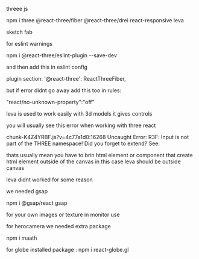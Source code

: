 threee js

npm i three @react-three/fiber @react-three/drei react-responsive leva


sketch fab

for eslint warnings 

npm i @react-three/eslint-plugin --save-dev

and then add this in eslint config

plugin section: 
 '@react-three': ReactThreeFiber,

 but if error didnt go away add this too
 in rules: 

 "react/no-unknown-property":"off"

 leva is used to work easily with 3d models it gives controls 

 you will usually see this error when working with three react

 chunk-K4Z4YRBF.js?v=4c77a1d0:16268 Uncaught Error: R3F: Input is not part of the THREE namespace! Did you forget to extend? See: 

 thats usually mean you have to brin html element or component that create html element outside of the canvas in this case leva should be outside canvas


 leva didnt worked for some reason

 we needed gsap

 npm i @gsap/react gsap

 for your own images or texture in monitor use
  <meshMatcapMaterial map={screenTxt} />


  for herocamera we needed extra package

  npm i maath

  for globe installed package :
  npm i react-globe.gl  